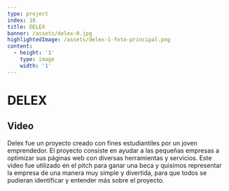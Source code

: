 ```yaml
---
type: project
index: 18
title: DELEX
banner: /assets/delex-0.jpg
highlightedImage: /assets/delex-1-foto-principal.png
content:
  - height: '1'
    type: image
    width: '1'
---
```

# DELEX

## Video

Delex fue un proyecto creado con fines estudiantiles por un joven emprendedor. El proyecto consiste en ayudar a las pequeñas empresas a optimizar sus páginas web con diversas herramientas y servicios. Este video fue utilizado en el pitch para ganar una beca y quisimos representar la empresa de una manera muy simple y divertida, para que todos se pudieran identificar y entender más sobre el proyecto.
